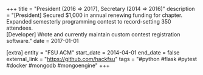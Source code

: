 +++
title = "President (2016 => 2017), Secretary (2014 => 2016)"
description = "[President] Secured $1,000 in annual renewing funding for chapter. Expanded semesterly programming contest to record-setting 350 attendees. <br>[Developer] Wrote and currently maintain custom contest registration software."
date = 2017-01-01

[extra]
entity = "FSU ACM"
start_date = 2014-04-01
end_date = false
external_link = "https://github.com/hackfsu"
tags = "#python #flask #pytest #docker #mongodb #mongoengine"
+++
